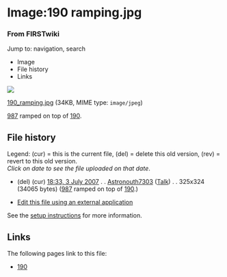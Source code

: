 

# Image:190 ramping.jpg

### From FIRSTwiki

Jump to: navigation, search

  * Image
  * File history
  * Links

![](/media/0/0d/190_ramping.jpg)

[190_ramping.jpg](/media/0/0d/190_ramping.jpg "190 ramping.jpg" ) (34KB, MIME
type: `image/jpeg`)

[987](/index.php/987 "987" ) ramped on top of [190](/index.php/190 "190" ).

## File history

Legend: (cur) = this is the current file, (del) = delete this old version,
(rev) = revert to this old version.  
_Click on date to see the file uploaded on that date_.

  * (del) (cur) [18:33, 3 July 2007](/media/0/0d/190_ramping.jpg "/media/0/0d/190 ramping.jpg" ) . . [Astronouth7303](/index.php/User:Astronouth7303 "User:Astronouth7303" ) ([Talk](/index.php/User_talk:Astronouth7303 "User talk:Astronouth7303" )) . . 325x324 (34065 bytes) ([987](/index.php/987 "987" ) ramped on top of [190](/index.php/190 "190" ).)
  

  * [Edit this file using an external application](/index.php?title=Image:190_ramping.jpg&action=edit&externaledit=true&mode=file "Image:190 ramping.jpg" )

See the [setup
instructions](http://meta.wikimedia.org/wiki/Help:External_editors
"http://meta.wikimedia.org/wiki/Help:External_editors" ) for more information.

## Links

The following pages link to this file:

  * [190](/index.php/190 "190" )

